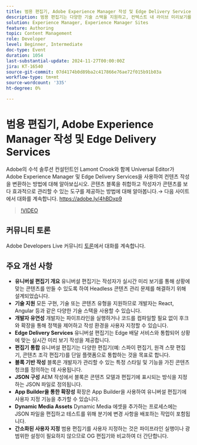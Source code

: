 ```yaml
---
title: 범용 편집기, Adobe Experience Manager 작성 및 Edge Delivery Services
description: 범용 편집기는 다양한 기술 스택을 지원하고, 컨텍스트 내 라이브 미리보기를 제공하며, 여러 편집기를 통합하고, JSON 구성 및 App Builder 확장을 통해 손쉽게 맞춤화할 수 있으므로 Headless 콘텐츠 관리를 간소화합니다.
solution: Experience Manager, Experience Manager Sites
feature: Authoring
topic: Content Management
role: Developer
level: Beginner, Intermediate
doc-type: Event
duration: 1054
last-substantial-update: 2024-11-27T00:00:00Z
jira: KT-16540
source-git-commit: 07d4174b0d89ba2c417866e76ae72f015b91b03a
workflow-type: tm+mt
source-wordcount: '335'
ht-degree: 0%

---
```



# 범용 편집기, Adobe Experience Manager 작성 및 Edge Delivery Services

Adobe의 수석 솔루션 컨설턴트인 Lamont Crook와 함께 Universal Editor가 Adobe Experience Manager 및 Edge Delivery Services을 사용하여 컨텐츠 작성을 변환하는 방법에 대해 알아보십시오. 콘텐츠 블록을 취합하고 작성자가 콘텐츠를 보다 효과적으로 관리할 수 있는 도구를 제공하는 방법에 대해 알아봅니다.→ 다음 사이트에서 대화를 계속합니다. https://adobe.ly/4hBDxp9

>[!VIDEO](https://video.tv.adobe.com/v/3439423/?learn=on&enablevpops)

## 커뮤니티 토론

Adobe Developers Live 커뮤니티 [토론](https://adobe.ly/4hBDxp9)에서 대화를 계속합니다.

## 주요 개선 사항

* **유니버설 편집기 개요** 유니버설 편집기는 작성자가 실시간 미리 보기를 통해 상황에 맞는 콘텐츠를 만들 수 있도록 하여 Headless 콘텐츠 관리 문제를 해결하기 위해 설계되었습니다. &#x200B;
* **기술 지원** 모든 구현, 기술 또는 콘텐츠 유형을 지원하므로 개발자는 React, Angular 등과 같은 다양한 기술 스택을 사용할 수 있습니다&#x200B;.
* **개발자 유연성** 개발자는 파이프라인을 실행하거나 코드를 컴파일할 필요 없이 후크와 확장을 통해 정책을 제어하고 작성 환경을 사용자 지정할 수 있습니다. &#x200B;
* **Edge Delivery Services** 유니버설 편집기는 Edge 배달 서비스와 통합되어 상황에 맞는 실시간 미리 보기 작성을 제공합니다. &#x200B;
* **편집기 통합** 유니버설 편집기는 다양한 편집기(예: 스파이 편집기, 원격 스팟 편집기, 콘텐츠 조각 편집기)를 단일 플랫폼으로 통합하는 것을 목표로 합니다. &#x200B;
* **블록 기반 작성** 블록은 개발자가 관리할 수 있는 특정 스타일 및 기능을 가진 콘텐츠 청크를 정의하는 데 사용됩니다. &#x200B;
* **JSON 구성** AEM 작성에서 블록은 콘텐츠 모델과 편집기에 표시되는 방식을 지정하는 JSON 파일로 정의됩니다. &#x200B;
* **App Builder을 통한 확장성** 확장은 App Builder을 사용하여 유니버설 편집기에 사용자 지정 기능을 추가할 수 있습니다. &#x200B;
* **Dynamic Media Assets** Dynamic Media 에셋을 추가하는 프로세스에는 JSON 파일을 편집하고 테스트를 위해 분기에 변경 사항을 배포하는 작업이 포함됩니다.
* **간소화된 사용자 지정** 범용 편집기를 사용자 지정하는 것은 파이프라인 실행이나 광범위한 설정이 필요하지 않으므로 OG 편집기와 비교하여 더 간단합니다. &#x200B;

